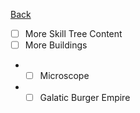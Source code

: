 [Back](../README.md)
- [ ] More Skill Tree Content
- [ ] More Buildings
- - [ ] Microscope
- - [ ] Galatic Burger Empire